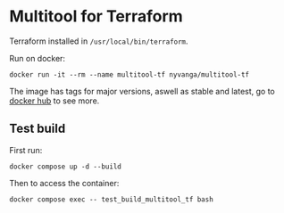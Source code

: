 # Multitool for Terraform

Terraform installed in `/usr/local/bin/terraform`.

Run on docker:
```
docker run -it --rm --name multitool-tf nyvanga/multitool-tf
```

The image has tags for major versions, aswell as stable and latest, go to [docker hub](https://hub.docker.com/r/nyvanga/multitool-tf/tags) to see more.

## Test build

First run:
```
docker compose up -d --build
```

Then to access the container:
```
docker compose exec -- test_build_multitool_tf bash
```
